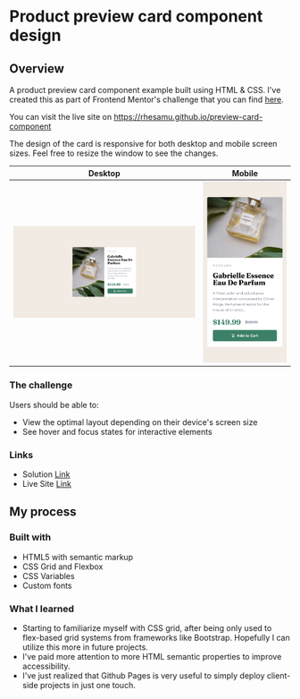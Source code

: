 # Product preview card component design

## Overview
A product preview card component example built using HTML & CSS. I've created this as part of Frontend Mentor's challenge that you can find [here](https://www.frontendmentor.io/challenges/product-preview-card-component-GO7UmttRfa).

You can visit the live site on
https://rhesamu.github.io/preview-card-component

The design of the card is responsive for both desktop and mobile screen sizes. Feel free to resize the window to see the changes.

Desktop                    |  Mobile
:-------------------------:|:-------------------------:
<img src="./screenshots/desktop-screenshot.png" alt="mobile-screen" width="1500"/>  |  <img src="./screenshots/mobile-screenshot.png" alt="mobile-screen" width="600"/>


### The challenge

Users should be able to:

- View the optimal layout depending on their device's screen size
- See hover and focus states for interactive elements


### Links

- Solution [Link](https://www.frontendmentor.io/solutions/product-preview-card-component-dVC-Np5kdZ)
- Live Site [Link](https://rhesamu.github.io/preview-card-component)

## My process

### Built with

- HTML5 with semantic markup
- CSS Grid and Flexbox
- CSS Variables
- Custom fonts


### What I learned
- Starting to familiarize myself with CSS grid, after being only used to flex-based grid systems from frameworks like Bootstrap. Hopefully I can utilize this more in future projects.
- I've paid more attention to more HTML semantic properties to improve accessibility.
- I've just realized that Github Pages is very useful to simply deploy client-side projects in just one touch.